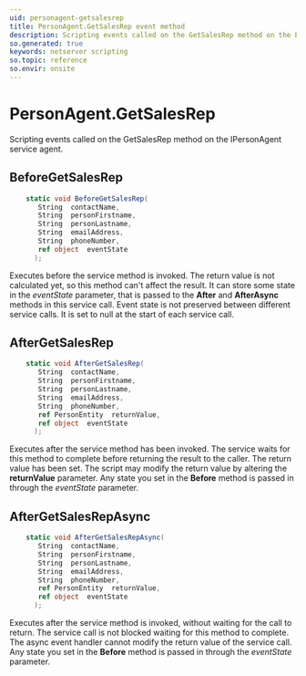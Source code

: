 ```yaml
---
uid: personagent-getsalesrep
title: PersonAgent.GetSalesRep event method
description: Scripting events called on the GetSalesRep method on the PersonAgent service agent.
so.generated: true
keywords: netserver scripting
so.topic: reference
so.envir: onsite
---
```

# PersonAgent.GetSalesRep

Scripting events called on the <see cref='M:IPersonAgent.GetSalesRep'>GetSalesRep</see> method on the <see cref='IPersonAgent'>IPersonAgent</see>  service agent.

## BeforeGetSalesRep
```cs
    static void BeforeGetSalesRep(
       String  contactName,
       String  personFirstname,
       String  personLastname,
       String  emailAddress,
       String  phoneNumber,
       ref object  eventState
      );
```
Executes before the service method is invoked.
The return value is not calculated yet, so this method can't affect the result.
It can store some state in the *eventState* parameter, that is passed to the **After** and **AfterAsync** methods in this service call.
Event state is not preserved between different service calls. It is set to null at the start of each service call.
## AfterGetSalesRep
```cs
    static void AfterGetSalesRep(
       String  contactName,
       String  personFirstname,
       String  personLastname,
       String  emailAddress,
       String  phoneNumber,
       ref PersonEntity  returnValue,
       ref object  eventState
      );
```
Executes after the service method has been invoked. The service waits for this method to complete before returning the result to the caller.
The return value has been set. The script may modify the return value by altering the **returnValue** parameter.
Any state you set in the **Before** method is passed in through the *eventState* parameter.
## AfterGetSalesRepAsync
```cs
    static void AfterGetSalesRepAsync(
       String  contactName,
       String  personFirstname,
       String  personLastname,
       String  emailAddress,
       String  phoneNumber,
       ref PersonEntity  returnValue,
       ref object  eventState
      );
```
Executes after the service method is invoked, without waiting for the call to return.
The service call is not blocked waiting for this method to complete.
The async event handler cannot modify the return value of the service call.
Any state you set in the **Before** method is passed in through the *eventState* parameter.

